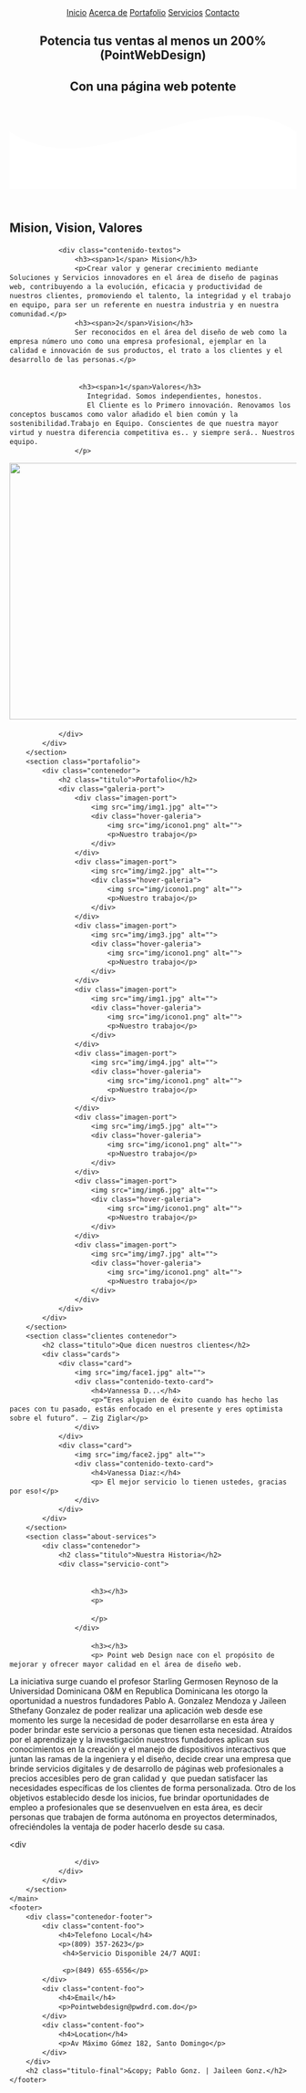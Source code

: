
<html lang="es">

<head>
    <meta charset="UTF-8">
    <meta name="viewport" content="width=device-width, initial-scale=1.0">
    <meta http-equiv="X-UA-Compatible" content="ie=edge">
    <title>Página web AlexCG</title>
    <link rel="shortcut icon" href="img/alexcgdesign.png" type="image/x-icon">
    <link rel="stylesheet" href="css/estilos.css">
    <link href="https://fonts.googleapis.com/css?family=Open+Sans:300,400,700,800&display=swap" rel="stylesheet"> 
</head>

<body>
    <header>
        <nav>
            <a href="#">Inicio</a>
            <a href="#">Acerca de</a>
            <a href="#">Portafolio</a>
            <a href="#">Servicios</a>
            <a href="#">Contacto</a>
        </nav>
        <section class="textos-header">
            <h1>Potencia tus ventas al menos un 200% (PointWebDesign)</h1>
            <h2>Con una página web potente</h2>
        </section>
        <div class="wave" style="height: 150px; overflow: hidden;"><svg viewBox="0 0 500 150" preserveAspectRatio="none"
                style="height: 100%; width: 100%;">
                <path d="M0.00,49.98 C150.00,150.00 349.20,-50.00 500.00,49.98 L500.00,150.00 L0.00,150.00 Z"
                    style="stroke: none; fill: #fff;"></path>
            </svg></div>
    </header>
    <main>
        <section class="contenedor sobre-nosotros">
            <h2 class="titulo">Mision, Vision, Valores</h2>
            <div class="contenedor-sobre-nosotros">
                
                <div class="contenido-textos">
                    <h3><span>1</span> Mision</h3>
                    <p>Crear valor y generar crecimiento mediante Soluciones y Servicios innovadores en el área de diseño de paginas web, contribuyendo a la evolución, eficacia y productividad de nuestros clientes, promoviendo el talento, la integridad y el trabajo en equipo, para ser un referente en nuestra industria y en nuestra comunidad.</p>
                    <h3><span>2</span>Vision</h3>
                    Ser reconocidos en el área del diseño de web como la empresa número uno como una empresa profesional, ejemplar en la calidad e innovación de sus productos, el trato a los clientes y el desarrollo de las personas.</p>


                     <h3><span>1</span>Valores</h3>
                       Integridad. Somos independientes, honestos.
                       El Cliente es lo Primero innovación. Renovamos los conceptos buscamos como valor añadido el bien común y la sostenibilidad.Trabajo en Equipo. Conscientes de que nuestra mayor virtud y nuestra diferencia competitiva es.. y siempre será.. Nuestros equipo.
                    </p>
<center>   
                 <img src="logo.jpeg" width="600" height="450">

</center>


</body>
                    
                </div>
            </div>
        </section>
        <section class="portafolio">
            <div class="contenedor">
                <h2 class="titulo">Portafolio</h2>
                <div class="galeria-port">
                    <div class="imagen-port">
                        <img src="img/img1.jpg" alt="">
                        <div class="hover-galeria">
                            <img src="img/icono1.png" alt="">
                            <p>Nuestro trabajo</p>
                        </div>
                    </div>
                    <div class="imagen-port">
                        <img src="img/img2.jpg" alt="">
                        <div class="hover-galeria">
                            <img src="img/icono1.png" alt="">
                            <p>Nuestro trabajo</p>
                        </div>
                    </div>
                    <div class="imagen-port">
                        <img src="img/img3.jpg" alt="">
                        <div class="hover-galeria">
                            <img src="img/icono1.png" alt="">
                            <p>Nuestro trabajo</p>
                        </div>
                    </div>
                    <div class="imagen-port">
                        <img src="img/img1.jpg" alt="">
                        <div class="hover-galeria">
                            <img src="img/icono1.png" alt="">
                            <p>Nuestro trabajo</p>
                        </div>
                    </div>
                    <div class="imagen-port">
                        <img src="img/img4.jpg" alt="">
                        <div class="hover-galeria">
                            <img src="img/icono1.png" alt="">
                            <p>Nuestro trabajo</p>
                        </div>
                    </div>
                    <div class="imagen-port">
                        <img src="img/img5.jpg" alt="">
                        <div class="hover-galeria">
                            <img src="img/icono1.png" alt="">
                            <p>Nuestro trabajo</p>
                        </div>
                    </div>
                    <div class="imagen-port">
                        <img src="img/img6.jpg" alt="">
                        <div class="hover-galeria">
                            <img src="img/icono1.png" alt="">
                            <p>Nuestro trabajo</p>
                        </div>
                    </div>
                    <div class="imagen-port">
                        <img src="img/img7.jpg" alt="">
                        <div class="hover-galeria">
                            <img src="img/icono1.png" alt="">
                            <p>Nuestro trabajo</p>
                        </div>
                    </div>
                </div>
            </div>
        </section>
        <section class="clientes contenedor">
            <h2 class="titulo">Que dicen nuestros clientes</h2>
            <div class="cards">
                <div class="card">
                    <img src="img/face1.jpg" alt="">
                    <div class="contenido-texto-card">
                        <h4>Vannessa D...</h4>
                        <p>“Eres alguien de éxito cuando has hecho las paces con tu pasado, estás enfocado en el presente y eres optimista sobre el futuro“. – Zig Ziglar</p>
                    </div>
                </div>
                <div class="card">
                    <img src="img/face2.jpg" alt="">
                    <div class="contenido-texto-card">
                        <h4>Vanessa Diaz:</h4>
                        <p> El mejor servicio lo tienen ustedes, gracias por eso!</p>
                    </div>
                </div>
            </div>
        </section>
        <section class="about-services">
            <div class="contenedor">
                <h2 class="titulo">Nuestra Historia</h2>
                <div class="servicio-cont">
                   
                      
                        <h3></h3>
                        <p>
                            
                        </p>
                    </div>
                    
                        <h3></h3>
                        <p> Point web Design nace con el propósito de mejorar y ofrecer mayor calidad en el área de diseño web. 
La iniciativa surge cuando el profesor Starling Germosen Reynoso de la Universidad Dominicana O&M en Republica Dominicana les otorgo la oportunidad a nuestros fundadores Pablo A. Gonzalez Mendoza y Jaileen Sthefany Gonzalez de poder realizar una aplicación web desde ese momento les surge la necesidad de poder desarrollarse en esta área y poder brindar este servicio a personas que tienen esta necesidad.
Atraídos por el aprendizaje y  la investigación nuestros fundadores aplican sus conocimientos en la creación y el manejo de dispositivos interactivos que juntan las ramas de la ingeniera y el diseño, decide crear una empresa que brinde servicios digitales y de desarrollo de páginas web profesionales a precios accesibles pero de gran calidad y  que puedan satisfacer las necesidades específicas de los clientes de forma personalizada.
 Otro de los objetivos establecido desde los inicios, fue brindar oportunidades de empleo a profesionales que se desenvuelven en esta área, es decir personas que trabajen de forma autónoma en proyectos determinados, ofreciéndoles la ventaja de poder hacerlo desde su casa.</p>
                    </div>
                    <div 
                        
                        
                    </div>
                </div>
            </div>
        </section>
    </main>
    <footer>
        <div class="contenedor-footer">
            <div class="content-foo">
                <h4>Telefono Local</h4>
                <p>(809) 357-2623</p>
                 <h4>Servicio Disponible 24/7 AQUI: 
</h4>

                 <p>(849) 655-6556</p>
            </div>
            <div class="content-foo">
                <h4>Email</h4>
                <p>Pointwebdesign@pwdrd.com.do</p>
            </div>
            <div class="content-foo">
                <h4>Location</h4>
                <p>Av Máximo Gómez 182, Santo Domingo</p>
            </div>
        </div>
        <h2 class="titulo-final">&copy; Pablo Gonz. | Jaileen Gonz.</h2>
    </footer>
</body>

</html>
